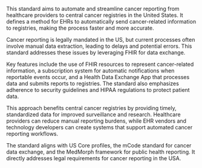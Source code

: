 This standard aims to automate and streamline cancer reporting from healthcare providers to central cancer registries in the United States. It defines a method for EHRs to automatically send cancer-related information to registries, making the process faster and more accurate.

Cancer reporting is legally mandated in the US, but current processes often involve manual data extraction, leading to delays and potential errors. This standard addresses these issues by leveraging FHIR for data exchange.

Key features include the use of FHIR resources to represent cancer-related information, a subscription system for automatic notifications when reportable events occur, and a Health Data Exchange App that processes data and submits reports to registries. The standard also emphasizes adherence to security guidelines and HIPAA regulations to protect patient data.

This approach benefits central cancer registries by providing timely, standardized data for improved surveillance and research. Healthcare providers can reduce manual reporting burdens, while EHR vendors and technology developers can create systems that support automated cancer reporting workflows.

The standard aligns with US Core profiles, the mCode standard for cancer data exchange, and the MedMorph framework for public health reporting. It directly addresses legal requirements for cancer reporting in the USA.
